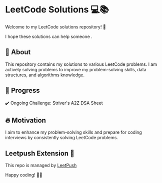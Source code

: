 # LeetCode Solutions 💻📚

Welcome to my LeetCode solutions repository! 🚀

I hope these solutions can help someone .

## 📌 About

This repository contains my solutions to various LeetCode problems. I am actively solving problems to improve my problem-solving skills, data structures, and algorithms knowledge.

## 📖 Progress

✔️ Ongoing Challenge: Striver's A2Z DSA Sheet 



## 🔥 Motivation

I aim to enhance my problem-solving skills and prepare for coding interviews by consistently solving LeetCode problems.

## Leetpush Extension 🧡
This repo is managed by [LeetPush](https://github.com/husamahmud/LeetPush)

Happy coding! 🚀💡

